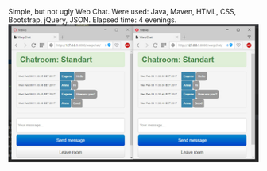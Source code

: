 Simple, but not ugly Web Chat. Were used: Java, Maven, HTML, CSS, Bootstrap, jQuery, JSON.
Elapsed time: 4 evenings.
![Screenshot](https://github.com/Warpenss/WarpWebChat/blob/master/Warpchat.jpg?raw=true)
